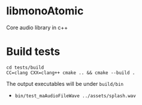 # libmonoAtomic
Core audio library in c++

# Build tests
```
cd tests/build
CC=clang CXX=clang++ cmake .. && cmake --build .
```

The output executables will be under `build/bin`

- `bin/test_maAudioFileWave ../assets/splash.wav`